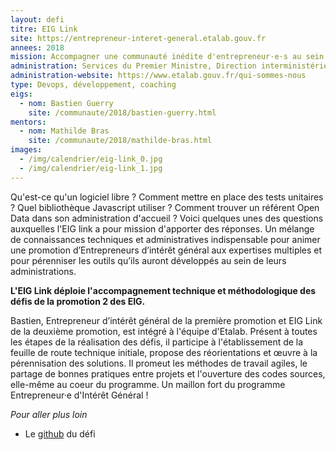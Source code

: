 ```yaml
---
layout: defi
titre: EIG Link
site: https://entrepreneur-interet-general.etalab.gouv.fr
annees: 2018
mission: Accompagner une communauté inédite d'entrepreneur·e·s au sein de l'État
administration: Services du Premier Ministre, Direction interministérielle du numérique et du système d'information et de communication de l'État, Etalab
administration-website: https://www.etalab.gouv.fr/qui-sommes-nous
type: Devops, développement, coaching
eigs:
  - nom: Bastien Guerry
    site: /communaute/2018/bastien-guerry.html
mentors:
  - nom: Mathilde Bras
    site: /communaute/2018/mathilde-bras.html
images:
  - /img/calendrier/eig-link_0.jpg
  - /img/calendrier/eig-link_1.jpg
---
```


Qu'est-ce qu'un logiciel libre ? Comment mettre en place des tests
unitaires ? Quel bibliothèque Javascript utiliser ? Comment trouver
un référent Open Data dans son administration d'accueil ? Voici
quelques unes des questions auxquelles l'EIG link a pour mission d'apporter des réponses.
Un mélange de connaissances techniques et administratives indispensable pour
animer une promotion d’Entrepreneurs d’intérêt général aux expertises
multiples et pour pérenniser les outils qu’ils auront développés au
sein de leurs administrations.

**L'EIG Link déploie l'accompagnement technique et méthodologique des
défis de la promotion 2 des EIG.**

Bastien, Entrepreneur d’intérêt général de la première promotion et EIG Link
de la deuxième promotion, est intégré à l'équipe d'Etalab. Présent à toutes
les étapes de la réalisation des défis, il participe à l'établissement de
la feuille de route technique initiale, propose des réorientations et œuvre à la
pérennisation des solutions. Il promeut les méthodes de travail
agiles, le partage de bonnes pratiques entre projets et l'ouverture
des codes sources, elle-même au coeur du programme. Un maillon fort
du programme Entrepreneur·e d'Intérêt Général !

_Pour aller plus loin_

* Le [github](https://github.com/entrepreneur-interet-general/eig-link) du défi
